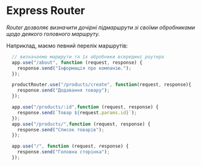 # Express Router

_Router дозволяє визначити дочірні підмаршрути зі своїми обробниками щодо деякого головного маршруту._

Наприклад, маємо певний перелік маршрутів:
```javascript
  // визначаємо маршрути та їх обробники всередині роутера
  app.use("/about", function (request, response) {
    response.send("Інформація про компанію.");
  });

  productRouter.use("/products/create", function(request, response){
    response.send("Додавання товару");
  });

  app.use("/products/:id",function (request, response) {
    response.send(`Товар ${request.params.id}`);
  });
  app.use("/products/",function (request, response) {
    response.send("Список товарів");
  });

  app.use("/", function (request, response) {
    response.send("Головна сторінка");
  });
```








